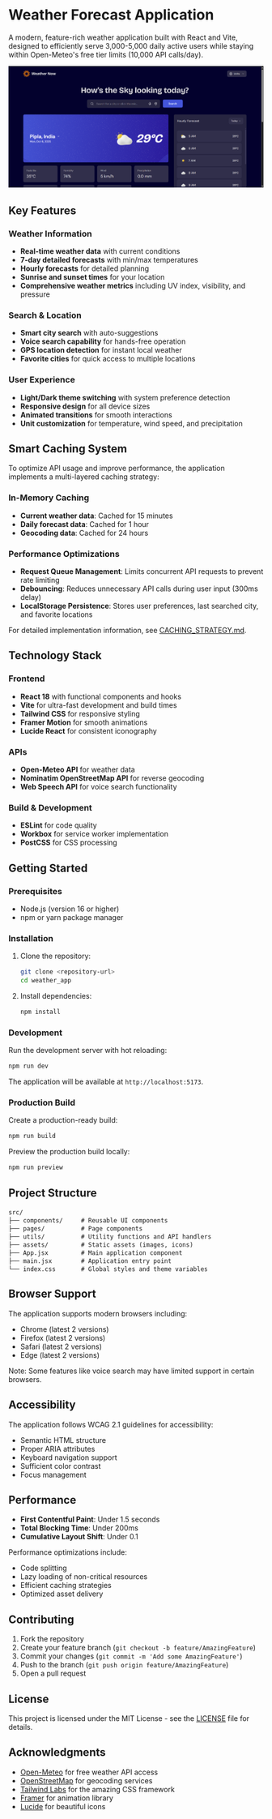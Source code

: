 # Weather Forecast Application

A modern, feature-rich weather application built with React and Vite, designed to efficiently serve 3,000-5,000 daily active users while staying within Open-Meteo's free tier limits (10,000 API calls/day).

![Weather App Preview](src/assets/preview.png)

## Key Features

### Weather Information
- **Real-time weather data** with current conditions
- **7-day detailed forecasts** with min/max temperatures
- **Hourly forecasts** for detailed planning
- **Sunrise and sunset times** for your location
- **Comprehensive weather metrics** including UV index, visibility, and pressure

### Search & Location
- **Smart city search** with auto-suggestions
- **Voice search capability** for hands-free operation
- **GPS location detection** for instant local weather
- **Favorite cities** for quick access to multiple locations

### User Experience
- **Light/Dark theme switching** with system preference detection
- **Responsive design** for all device sizes
- **Animated transitions** for smooth interactions
- **Unit customization** for temperature, wind speed, and precipitation

## Smart Caching System

To optimize API usage and improve performance, the application implements a multi-layered caching strategy:

### In-Memory Caching
- **Current weather data**: Cached for 15 minutes
- **Daily forecast data**: Cached for 1 hour
- **Geocoding data**: Cached for 24 hours

### Performance Optimizations
- **Request Queue Management**: Limits concurrent API requests to prevent rate limiting
- **Debouncing**: Reduces unnecessary API calls during user input (300ms delay)
- **LocalStorage Persistence**: Stores user preferences, last searched city, and favorite locations

For detailed implementation information, see [CACHING_STRATEGY.md](CACHING_STRATEGY.md).

## Technology Stack

### Frontend
- **React 18** with functional components and hooks
- **Vite** for ultra-fast development and build times
- **Tailwind CSS** for responsive styling
- **Framer Motion** for smooth animations
- **Lucide React** for consistent iconography

### APIs
- **Open-Meteo API** for weather data
- **Nominatim OpenStreetMap API** for reverse geocoding
- **Web Speech API** for voice search functionality

### Build & Development
- **ESLint** for code quality
- **Workbox** for service worker implementation
- **PostCSS** for CSS processing

## Getting Started

### Prerequisites
- Node.js (version 16 or higher)
- npm or yarn package manager

### Installation

1. Clone the repository:
   ```bash
   git clone <repository-url>
   cd weather_app
   ```

2. Install dependencies:
   ```bash
   npm install
   ```

### Development

Run the development server with hot reloading:
```bash
npm run dev
```

The application will be available at `http://localhost:5173`.

### Production Build

Create a production-ready build:
```bash
npm run build
```

Preview the production build locally:
```bash
npm run preview
```

## Project Structure

```
src/
├── components/     # Reusable UI components
├── pages/          # Page components
├── utils/          # Utility functions and API handlers
├── assets/         # Static assets (images, icons)
├── App.jsx         # Main application component
├── main.jsx        # Application entry point
└── index.css       # Global styles and theme variables
```

## Browser Support

The application supports modern browsers including:
- Chrome (latest 2 versions)
- Firefox (latest 2 versions)
- Safari (latest 2 versions)
- Edge (latest 2 versions)

Note: Some features like voice search may have limited support in certain browsers.

## Accessibility

The application follows WCAG 2.1 guidelines for accessibility:
- Semantic HTML structure
- Proper ARIA attributes
- Keyboard navigation support
- Sufficient color contrast
- Focus management

## Performance

- **First Contentful Paint**: Under 1.5 seconds
- **Total Blocking Time**: Under 200ms
- **Cumulative Layout Shift**: Under 0.1

Performance optimizations include:
- Code splitting
- Lazy loading of non-critical resources
- Efficient caching strategies
- Optimized asset delivery

## Contributing

1. Fork the repository
2. Create your feature branch (`git checkout -b feature/AmazingFeature`)
3. Commit your changes (`git commit -m 'Add some AmazingFeature'`)
4. Push to the branch (`git push origin feature/AmazingFeature`)
5. Open a pull request

## License

This project is licensed under the MIT License - see the [LICENSE](LICENSE) file for details.

## Acknowledgments

- [Open-Meteo](https://open-meteo.com/) for free weather API access
- [OpenStreetMap](https://www.openstreetmap.org/) for geocoding services
- [Tailwind Labs](https://tailwindcss.com/) for the amazing CSS framework
- [Framer](https://www.framer.com/motion/) for animation library
- [Lucide](https://lucide.dev/) for beautiful icons